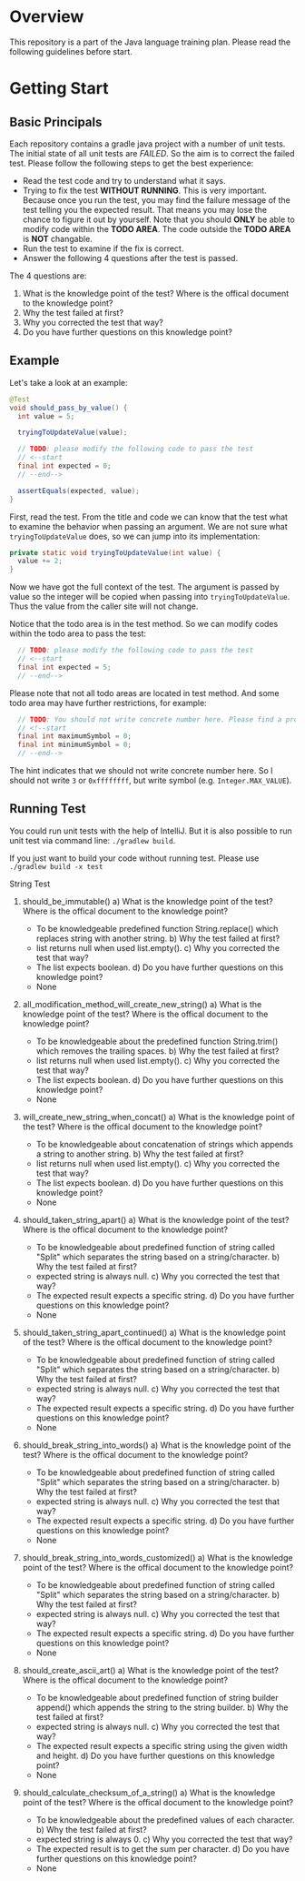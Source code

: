 # Overview

This repository is a part of the Java language training plan. Please read the following guidelines before start.

# Getting Start

## Basic Principals

Each repository contains a gradle java project with a number of unit tests. The initial state of all unit tests are *FAILED*. So the aim is to correct the failed test. Please follow the following steps to get the best experience:

* Read the test code and try to understand what it says.
* Trying to fix the test **WITHOUT RUNNING**. This is very important. Because once you run the test, you may find the failure message of the test telling you the expected result. That means you may lose the chance to figure it out by yourself. Note that you should **ONLY** be able to modify code within the **TODO AREA**. The code outside the **TODO AREA** is **NOT** changable.
* Run the test to examine if the fix is correct.
* Answer the following 4 questions after the test is passed.

The 4 questions are:

1. What is the knowledge point of the test? Where is the offical document to the knowledge point?
1. Why the test failed at first?
1. Why you corrected the test that way?
1. Do you have further questions on this knowledge point?

## Example

Let's take a look at an example:

```java
@Test
void should_pass_by_value() {
  int value = 5;

  tryingToUpdateValue(value);

  // TODO: please modify the following code to pass the test
  // <--start
  final int expected = 0;
  // --end-->

  assertEquals(expected, value);
}
```

First, read the test. From the title and code we can know that the test what to examine the behavior when passing an argument. We are not sure what `tryingToUpdateValue` does, so we can jump into its implementation:

```java
private static void tryingToUpdateValue(int value) {
  value += 2;
}
```

Now we have got the full context of the test. The argument is passed by value so the integer will be copied when passing into `tryingToUpdateValue`. Thus the value from the caller site will not change.

Notice that the todo area is in the test method. So we can modify codes within the todo area to pass the test:

```java
  // TODO: please modify the following code to pass the test
  // <--start
  final int expected = 5;
  // --end-->
```

Please note that not all todo areas are located in test method. And some todo area may have further restrictions, for example:

```java
  // TODO: You should not write concrete number here. Please find a property or constant instead.
  // <!--start
  final int maximumSymbol = 0;
  final int minimumSymbol = 0;
  // --end-->
```

The hint indicates that we should not write concrete number here. So I should not write `3` or `0xffffffff`, but write symbol (e.g. `Integer.MAX_VALUE`).

## Running Test

You could run unit tests with the help of IntelliJ. But it is also possible to run unit test via command line: `./gradlew build`.

If you just want to build your code without running test. Please use `./gradlew build -x test
`

String Test
1. should_be_immutable()
  a) What is the knowledge point of the test? Where is the offical document to the knowledge point?
   - To be knowledgeable predefined function String.replace() which replaces string with another string.
  b) Why the test failed at first?
   - list returns null when used list.empty().
  c) Why you corrected the test that way?
   - The list expects boolean.
  d) Do you have further questions on this knowledge point?
   - None
   
2. all_modification_method_will_create_new_string()
  a) What is the knowledge point of the test? Where is the offical document to the knowledge point?
   - To be knowledgeable about the predefined function String.trim() which removes the trailing spaces.
  b) Why the test failed at first?
   - list returns null when used list.empty().
  c) Why you corrected the test that way?
   - The list expects boolean.
  d) Do you have further questions on this knowledge point?
   - None
   
3. will_create_new_string_when_concat()
  a) What is the knowledge point of the test? Where is the offical document to the knowledge point?
   - To be knowledgeable about concatenation of strings which appends a string to another string.
  b) Why the test failed at first?
   - list returns null when used list.empty().
  c) Why you corrected the test that way?
   - The list expects boolean.
  d) Do you have further questions on this knowledge point?
   - None
   
4. should_taken_string_apart()
  a) What is the knowledge point of the test? Where is the offical document to the knowledge point?
   - To be knowledgeable about predefined function of string called "Split" which separates the string based on a string/character.
  b) Why the test failed at first?
   - expected string is always null.
  c) Why you corrected the test that way?
   - The expected result expects a specific string.
  d) Do you have further questions on this knowledge point?
   - None
   
5. should_taken_string_apart_continued()
  a) What is the knowledge point of the test? Where is the offical document to the knowledge point?
   - To be knowledgeable about predefined function of string called "Split" which separates the string based on a string/character.
  b) Why the test failed at first?
   - expected string is always null.
  c) Why you corrected the test that way?
   - The expected result expects a specific string.
  d) Do you have further questions on this knowledge point?
   - None
   
6. should_break_string_into_words()
  a) What is the knowledge point of the test? Where is the offical document to the knowledge point?
   - To be knowledgeable about predefined function of string called "Split" which separates the string based on a string/character.
  b) Why the test failed at first?
   - expected string is always null.
  c) Why you corrected the test that way?
   - The expected result expects a specific string.
  d) Do you have further questions on this knowledge point?
   - None
   
7. should_break_string_into_words_customized()
  a) What is the knowledge point of the test? Where is the offical document to the knowledge point?
   - To be knowledgeable about predefined function of string called "Split" which separates the string based on a string/character.
  b) Why the test failed at first?
   - expected string is always null.
  c) Why you corrected the test that way?
   - The expected result expects a specific string.
  d) Do you have further questions on this knowledge point?
   - None
   
8. should_create_ascii_art()
  a) What is the knowledge point of the test? Where is the offical document to the knowledge point?
   - To be knowledgeable about predefined function of string builder append() which appends the string to the string builder.
  b) Why the test failed at first?
   - expected string is always null.
  c) Why you corrected the test that way?
   - The expected result expects a specific string using the given width and height.
  d) Do you have further questions on this knowledge point?
   - None
   
9. should_calculate_checksum_of_a_string()
  a) What is the knowledge point of the test? Where is the offical document to the knowledge point?
   - To be knowledgeable about the predefined values of each character.
  b) Why the test failed at first?
   - expected string is always 0.
  c) Why you corrected the test that way?
   - The expected result is to get the sum per character.
  d) Do you have further questions on this knowledge point?
   - None
